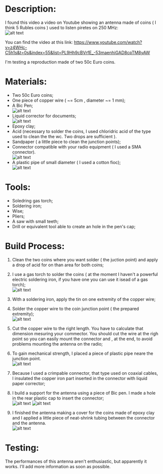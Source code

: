 Description:
============

I found this video a video on Youtube showing an antenna made of coins ( I think 5 Rubles coins ) used to listen piretes on 250 MHz: <br/>
![alt text](picts/original.png "The original one")

You can find the video at this link:
https://www.youtube.com/watch?v=z4WHc-C5h1s&t=0s&index=55&list=PL9Hh9cBVrfE_-53maenhiGAD8cpTM8yAW

I'm testing a reproduction made of two 50c Euro coins.

Materials:
=========

- Two 50c Euro coins;
- One piece of copper wire ( ~= 5cm , diameter ~= 1 mm);
- A Bic Pen; <br/>
![alt text](picts/pen.png "Pen")
- Liquid corrector for documents; <br/>
![alt text](picts/liq_corrector.png "Corrector")
- Epoxy clay;
- Acid (necessary to solder the coins, I used chloridric acid of the type used to clean the the wc. Two drops are sufficient ).
- Sandpaper ( a little piece to clean the junction points);
- Connector compatible with your radio equipment ( I used a SMA connector).  <br/>
![alt text](picts/connector.png "Connector")
- A plastic pipe of small diameter ( I used a cotton fioc); <br/>
![alt text](picts/cottonf.png "Cotton Fioc")


Tools:
======

- Soledring gas torch;
- Soldering iron;
- Wise;
- Pliers;
- A saw with small teeth;
- Drill or equivalent tool able to create an hole in the pen's cap;


Build Process:
==============

1. Clean the two coins where you want solder ( the juction point) and apply a drop of acid for on than area for both coins;
2. I use a gas torch to solder the coins ( at the moment I haven't a powerful electric soldering iron, if you have one you can use it isead of a gas torch); <br/>
![alt text](picts/gas_torch.jpg "Gas Soldering")
3. With a soldering iron, apply the tin on one extremity of the copper wire;
4. Solder the copper wire to the coin junction point ( the prepared extremity); <br/>
![alt text](picts/copper_added.png "Added  Copper Wire")
5. Cut the copper wire to the right length. You have to calculate that dimension mesuring your commector. You should cut the wire at the righ point so you can easily mount the connector and , at the end, to avoid problems mounting the antenna on the radio; 
6. To gain mechanical strength, I placed a piece of plastic pipe neare the junction point.  <br/>
![alt text](picts/cottonfadded.png "Added Cotton fiock as Insulator")
7. Because I used a crimpable connector, that type used on coaxial cables, I insulated the copper iron part inserted in the connector with liquid paper corrector;
8. I build a support for the antenna using a piece of Bic pen. I made a hole in the rear plastic cap to insert the connector; <br/>
![alt text](picts/preparing_pen.jpg "Making the support using a plactic pen")
![alt text](picts/assembled.png "Assembled")

9. I finished the antenna making a cover for the coins made of epoxy clay and I applied a little piece of neat-shrink tubing between the connector and the antenna.  <br/>
![alt text](picts/completed.png "Completed")

Testing:
========

The performances of this antenna aren't enthusiastic, but apparently it works. I'll add more information as soon as possible.

